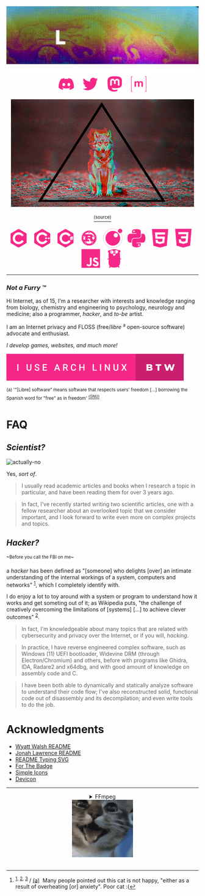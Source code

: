
<div align="center">
  <img src="gif/output.gif" alt="Profile Banner" width="700">
  <img src="svg/typing.svg" alt="Typing SVG">
  <div>
    <img src="svg/social/discord.svg" alt="Discord" width="40"> &#8287;&#8287;&#8287;&#8287;
    <img src="svg/social/twitter.svg" alt="Twitter" width="40"> &#8287;&#8287;&#8287;&#8287;
    <img src="svg/social/mastodon.svg" alt="Mastodon" width="40"> &#8287;&#8287;&#8287;&#8287;
    <img src="svg/social/matrix.svg" alt="Matrix" width="40">
  </div>
</div> &#8287;
<div align="center">
  <img src="gif/wolf.gif">
</div> &#8287;
<div align="center">
  <a href="https://dimentique.tumblr.com/post/67903777806/source"><sup>(source)</sup></a>
</div> &#8287;
<div align="center">
  <img src="svg/languages/c.svg" alt="C" width="50"> &#8287;
  <img src="svg/languages/cpp.svg" alt="C++" width="50"> &#8287;
  <img src="svg/languages/csharp.svg" alt="C#" width="50"> &#8287;
  <img src="svg/languages/rust.svg" alt="Rust" width="50"> &#8287;
  <img src="svg/languages/lua.svg" alt="Lua" width="50"> &#8287;
  <img src="svg/languages/python.svg" alt="Python" width="50"> &#8287;
  <img src="svg/languages/html.svg" alt="HTML5" width="50"> &#8287;
  <img src="svg/languages/css.svg" alt="CSS3" width="50"> &#8287;
  <img src="svg/languages/js.svg" alt="Javascript" width="50"> &#8287;
  <img src="svg/languages/go.svg" alt="Go" width="50">
</div>

___

### *Not a Furry ™*

Hi Internet, as of 15, I'm a researcher with interests and knowledge ranging from biology, chemistry and engineering to psychology, neurology and medicine; also a programmer, *hacker*, and *to-be* artist.

I am an Internet privacy and FLOSS (free/*libre* <sup>a</sup> open-source software) advocate and enthusiast.

*I develop games, websites, and much more!*

![arch](svg/i-use-arch-linux-btw.svg)

<sup>(a) '"[Libre] software” means software that respects users' freedom [...] borrowing the Spanish word for "free" as in freedom' <sup>[(GNU)][GNU]</sup></sup>

[GNU]: https://www.gnu.org/philosophy/free-sw.en.html

# FAQ

## *Scientist?*

![actually-no](https://media.tenor.com/zySGP75JLWgAAAAC/well-yes-but-actually-no-well-yes.gif)

Yes, *sort of*.

> I usually read academic articles and books when I research a topic in particular, and have been reading them for over 3 years ago.

> In fact, I've recently started writing two scientific articles, one with a fellow researcher about an overlooked topic that we consider important, and I look forward to write even more on complex projects and topics.

## *Hacker?*

<sup>~Before you call the FBI on me~</sup>

a *hacker* has been defined as "[someone] who delights [over] an intimate understanding of the internal workings of a system, computers and networks" <sup>[1][RFC1983]</sup>, which I completely identify with.

I do enjoy a lot to toy around with a system or program to understand how it works and get someting out of it; as Wikipedia puts, "the challenge of creatively overcoming the limitations of [systems] [...] to achieve clever outcomes" <sup>[2][Wikipedia]</sup>.

[RFC1983]: https://www.rfc-editor.org/rfc/rfc1983.txt
[Wikipedia]: https://en.wikipedia.org/wiki/Hacker

> In fact, I'm knowledgeable about many topics that are related with cybersecurity and privacy over the Internet, or if you will, *hacking*.

> In practice, I have reverse engineered complex software, such as Windows (11) UEFI bootloader, Widevine DRM (through Electron/Chromium) and others, before with programs like Ghidra, IDA, Radare2 and x64dbg, and with good amount of knowledge on assembly code and C.

> I have been both able to dynamically and statically analyze software to understand their code flow; I've also reconstructed solid, functional code out of disassembly and its decompilation; and even write tools to do the job.

# Acknowledgments

* [Wyatt Walsh README](https://github.com/wyattowalsh/wyattowalsh)
* [Jonah Lawrence README](https://github.com/DenverCoder1/DenverCoder1)
* [README Typing SVG](https://github.com/denvercoder1/readme-typing-svg)
* [For The Badge](https://github.com/BraveUX/for-the-badge/)
* [Simple Icons](https://github.com/simple-icons/simple-icons)
* [Devicon](https://github.com/devicons/devicon/)

___

<div align="center">
  <details>
  <summary>FFmpeg</summary>

  ```
  ffmpeg -v warning -i loop.mp4 -vf "crop=960:288:0:118" loop-cut.mp4
  ffmpeg -v warning -i loop-cut.mp4 -vcodec libx265 -crf 28 output.mp4
  ffmpeg -v warning -i output.mp4 -vf "fps=21,scale=320:-1:flags=lanczos" output.gif
  ```

  ```
  ffmpeg -i cat-original.gif -vf "crop=160:150:100:60" cat.gif
  ```

  [^1]
  </details>
  <img src="gif/cat.gif">
</div> &#8287;

[^1]: <sup>[1][1], [2][2], [3][3]</sup> / [(a)][a] &#8287;Many people pointed out this cat is not happy, "either as a result of overheating [or] anxiety". Poor cat :(

[1]: https://reddit.com/r/shitposting/comments/q8uwwu/d/
[2]: https://www.reddit.com/r/gifs/comments/qqj7lh/d/
[3]: https://tenor.com/view/cat-gif-25013028

[a]: https://www.reddit.com/r/gifs/comments/qqj7lh/comment/hk0l3fy/?context=3

[readme-typing-svg]: https://readme-typing-svg.demolab.com?font=Fira+Code&duration=3000&pause=1000&color=F72787&center=true&vCenter=true&width=960&lines=Hi%2C+I'm+LeWolfie+a%2Fk%2Fa+Average+Toastie;I+am+a+scientist%2C+programmer+and+hacker;with+a+love+for+libre+software!
